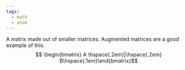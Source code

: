 ```yaml
---
tags:
  - math
  - atom
---
```

A matrix made out of smaller matrices. Augmented matrices are a good example of this.
$$ \begin{bmatrix} A \hspace{.2em}|\hspace{.2em} B\hspace{.1em}\end{bmatrix}$$